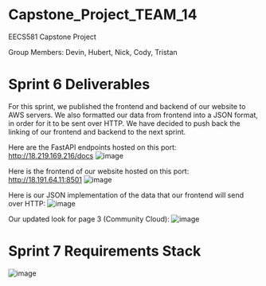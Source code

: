 # Capstone_Project_TEAM_14
EECS581 Capstone Project

Group Members: Devin, Hubert, Nick, Cody, Tristan
# Sprint 6 Deliverables 
For this sprint, we published the frontend and backend of our website to AWS servers. We also formatted our data from frontend into a JSON format, in order for it to be sent over HTTP. We have decided to push back the linking of our frontend and backend to the next sprint. 

Here are the FastAPI endpoints hosted on this port: http://18.219.169.216/docs 
![image](https://github.com/DevinRS/Capstone_Project/assets/90437494/45b0a858-ce59-42af-ab4a-d244e9c0e17e)

Here is the frontend of our website hosted on this port: http://18.191.64.11:8501
![image](https://github.com/DevinRS/Capstone_Project/assets/90437494/46083943-1956-4875-988d-21b370f7e1fd)

Here is our JSON implementation of the data that our frontend will send over HTTP:
![image](https://github.com/DevinRS/Capstone_Project/assets/90437494/4b2dc1b5-d8e9-4212-b085-dcca132873fb)

Our updated look for page 3 (Community Cloud):
![image](https://github.com/DevinRS/Capstone_Project/assets/90437494/76e01cf3-fbf7-44e6-acc2-905c4e1415d5)

# Sprint 7 Requirements Stack
![image](https://github.com/DevinRS/Capstone_Project/assets/90437494/010c522e-10fb-494e-8429-23cdb1878b66)







